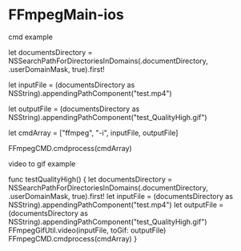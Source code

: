 # FFmpegMain-ios

cmd example 

let documentsDirectory = NSSearchPathForDirectoriesInDomains(.documentDirectory, .userDomainMask, true).first!

let inputFile = (documentsDirectory as NSString).appendingPathComponent("test.mp4")

let outputFile = (documentsDirectory as NSString).appendingPathComponent("test_QualityHigh.gif")

let cmdArray = ["ffmpeg", "-i", inputFile, outputFile]

FFmpegCMD.cmdprocess(cmdArray)


video to gif example 

func testQualityHigh() {
    let documentsDirectory = NSSearchPathForDirectoriesInDomains(.documentDirectory, .userDomainMask, true).first!
    let inputFile = (documentsDirectory as NSString).appendingPathComponent("test.mp4")
    let outputFile = (documentsDirectory as NSString).appendingPathComponent("test_QualityHigh.gif")
    FFmpegGifUtil.video(inputFile, toGif: outputFile)
    FFmpegCMD.cmdprocess(cmdArray)
}

